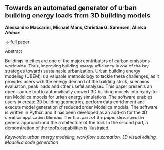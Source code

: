 ## Towards an automated generator of urban building energy loads from 3D building models

**Alessandro Maccarini, Michael Mans, Christian G. Sørensen, Alireza Afshari**

[&#8594; full paper](../proceedings/papers/Modelica2021session8B_paper2.pdf)

Abstract

Buildings in cities are one of the major contributors of carbon
emissions worldwide. Thus, improving building energy
efficiency is one of the key strategies towards sustainable
urbanization. Urban building energy modeling
(UBEM) is a valuable methodology to tackle these challenges,
as it provides users with the energy demand of
the building stock, scenarios evaluation, peak loads and
other useful analyses. This paper presents an open-source
tool to automatically convert 3D building models into
ready-to-run Modelica models for urban energy simulations.
The software enables users to create 3D building
geometries, perform data enrichment and execute model
generation of reduced order Modelica models. The software
is written in Python and it has been developed as an
add-on for the 3D creation application Blender. The first
part of the paper describes the general approach and the
architecture of the tool. In the second part, a demonstration
of the tool’s capabilities is illustrated.

*Keywords: urban energy modeling, workflow automation, 3D visual editing, Modelica code generation*
